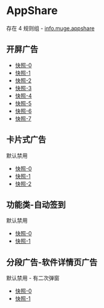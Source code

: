 # AppShare

存在 4 规则组 - [info.muge.appshare](/src/apps/info.muge.appshare.ts)

## 开屏广告

- [快照-0](https://i.gkd.li/import/12683168)
- [快照-1](https://i.gkd.li/import/12683211)
- [快照-2](https://i.gkd.li/import/12748893)
- [快照-3](https://i.gkd.li/import/12683145)
- [快照-4](https://i.gkd.li/import/12683173)
- [快照-5](https://i.gkd.li/import/13702708)
- [快照-6](https://i.gkd.li/import/13842826)
- [快照-7](https://i.gkd.li/import/13939089)

## 卡片式广告

默认禁用

- [快照-0](https://i.gkd.li/import/13761259)
- [快照-1](https://i.gkd.li/import/13712716)
- [快照-2](https://i.gkd.li/import/13758909)

## 功能类-自动签到

默认禁用

- [快照-0](https://i.gkd.li/import/13931265)
- [快照-1](https://i.gkd.li/import/13931279)

## 分段广告-软件详情页广告

默认禁用 - 有二次弹窗

- [快照-0](https://i.gkd.li/import/13758909)
- [快照-1](https://i.gkd.li/import/13944942)
